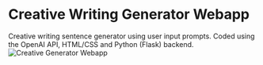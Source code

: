 # Creative Writing Generator Webapp
Creative writing sentence generator using user input prompts. 
Coded using the OpenAI API, HTML/CSS and Python (Flask) backend.
![Creative Generator Webapp]([https://media.giphy.com/media/vFKqnCdLPNOKc/giphy.gif](https://j.gifs.com/BrArEJ.gif)https://j.gifs.com/BrArEJ.gif)



